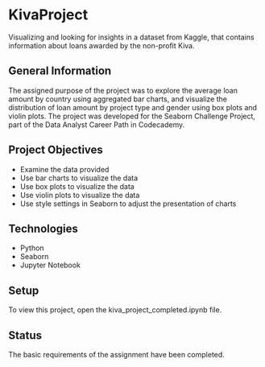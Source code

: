 # KivaProject
Visualizing and looking for insights in a dataset from Kaggle, that contains information about loans awarded by the non-profit Kiva.

## General Information
The assigned purpose of the project was to explore the average loan amount by country using aggregated bar charts, and 
visualize the distribution of loan amount by project type and gender using box plots and violin plots.
The project was developed for the Seaborn Challenge Project, part of the Data Analyst Career Path in Codecademy.

## Project Objectives
- Examine the data provided
- Use bar charts to visualize the data
- Use box plots to visualize the data
- Use violin plots to visualize the data
- Use style settings in Seaborn to adjust the presentation of charts

## Technologies
- Python
- Seaborn
- Jupyter Notebook

## Setup
To view this project, open the kiva_project_completed.ipynb file.

## Status
The basic requirements of the assignment have been completed.
